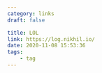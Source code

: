 ```yaml
---
category: links
draft: false

title: LOL
link: https://log.nikhil.io/
date: 2020-11-08 15:53:36
tags:
    - tag
---
```


